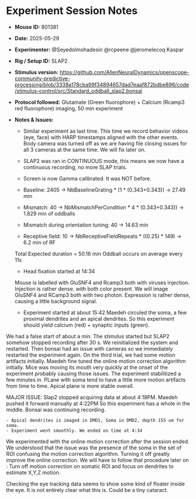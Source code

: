 # Experiment Session Notes

- **Mouse ID:** 801381
- **Date:** 2025-05-29
- **Experimenter:** @Seyedolmohadesin @rcpeene @jeromelecoq Kaspar
- **Rig / Setup ID:** SLAP2
- **Stimulus version:** https://github.com/AllenNeuralDynamics/openscope-community-predictive-processing/blob/3338a178cba99f34894657dad7eaaf872bdbe896/code/stimulus-control/src/Standard_oddball_slap2.bonsai
- **Protocol followed:** Glutamate (Green fluorophore) + Calcium (Rcamp3 red fluorophore) imaging, 50 min experiment
- **Notes & Issues:**
    - Similar experiment as last time. This time we record behavior videos (eye, face) with HARP timestamps aligned with the other events. Body camera was turned off as we are having file closing issues for all 3 cameras at the same time. We will fix later on. 
    - SLAP2 was ran in CONTINUOUS mode, this means we now have a continuous recording, no more SLAP trials.
    - Screen is now Gamma calibrated. It was NOT before.
      
    - Baseline: 2405 -> NbBaselineGrating * (1 * (0.343+0.343)) -> 27.49 min
    - Mismatch: 40 -> NbMismatchPerCondition * 4 * (0.343+0.343)) -> 1.829 min of oddballs
    - Mismatch during orientation tuning: 40 -> 14.63 min
    - Receptive field: 10 -> NbReceptiveFieldRepeats * ((0.25) * 149) -> 6.2 min of RF
    
    Total Expected duration = 50.16 min 
    Oddball occurs on average every  11s

    - Head fixation started at 14:34
 
  Mouse is labelled with GluSNF4 and Rcamp3 both with viruses injection. Injection is rather dense. with both color present. We will image GluSNF4 and RCamp3 both with two photon. Expression is rather dense, causing a little background signal. 
  
    - Experiment started at about 15:42
Maedeh circuled the soma, a few proximal dendrites and an apical dendrites. So this experiment should yield calcium (red) + synaptic inputs (green).

 We had a false start of about a min. The stimulus started but SLAP2 somehow stopped recording after 30 s. We reinitialized the system and restarted.
Then bonsai had an issue with cameras so we immediately restarted the experiment again. On the third trial, we had some motion artifacts initially. Maedeh fine tuned the online motion correction algorithm initially. Mice was moving its mouth very quickly at the onset of the experiment probably causing those issues. The experiment stabilitized a few minutes in.
PLane with soma tend to have a little more motion artifacts from time to time. Apical plane is more stable overall. 

MAJOR ISSUE: Slap2 stopped acquiring data at about 4:18PM. Maedeh pushed it forward manually at 4:22PM So this experiment has a whole in the middle. Bonsai was continuing recording. 

    - Apical dendrites is imaged in DMD1, Soma in DMD2, depth 155 um for soma. 
    - Experiment went smoothly. We ended on time at 4:34
We experimented with the online motion correction after the session ended. We understood that the issue was the presence of the soma in the set of ROI confusing the motion correction algorithm. Turning it off greatly improve the online correction. We will have to follow that procedure later on : Turn off motion correction on somatic ROI and focus on dendrites to estimate X,Y,Z motion. 
    
Checking the eye tracking data seems to show some kind of floater inside the eye. It is not entirely clear what this is. Could be a tiny cataract. 
